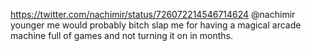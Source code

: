 https://twitter.com/nachimir/status/726072214546714624 @nachimir younger me would probably bitch slap me for having a magical arcade machine full of games and not turning it on in months.